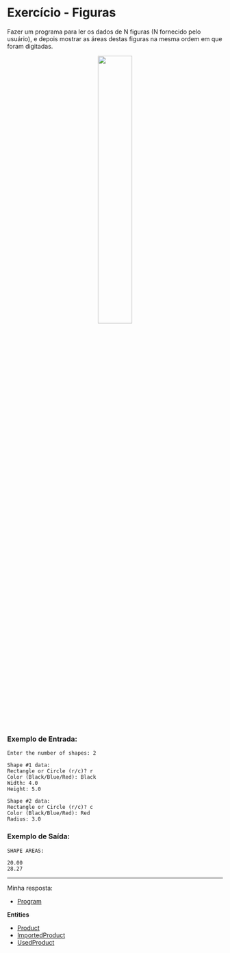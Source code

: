 # Exercício - Figuras

Fazer um programa para ler os dados de N figuras (N fornecido pelo usuário), e depois mostrar as áreas destas figuras na mesma ordem em que foram digitadas.

<p align="center">
  <img src="https://github.com/JonathanBarr0s/Udemy-CSharp/assets/132490863/3b77c1c2-c3c2-4e08-87a9-cf6b99d3571b" width= 40%>
</p>

### Exemplo de Entrada:

```
Enter the number of shapes: 2

Shape #1 data:
Rectangle or Circle (r/c)? r
Color (Black/Blue/Red): Black
Width: 4.0
Height: 5.0

Shape #2 data:
Rectangle or Circle (r/c)? c
Color (Black/Blue/Red): Red
Radius: 3.0
```

### Exemplo de Saída:

```
SHAPE AREAS:

20.00
28.27
```

---

Minha resposta:

- [Program](https://github.com/JonathanBarr0s/Udemy-CSharp/blob/main/01.%20Programa%C3%A7%C3%A3o%20Orientada%20a%20Objetos/04.%20Heran%C3%A7a%20e%20Polimorfismo/01.%20Produtos/Produtos/Produtos/Program.cs)

**Entities**
- [Product](https://github.com/JonathanBarr0s/Udemy-CSharp/blob/main/01.%20Programa%C3%A7%C3%A3o%20Orientada%20a%20Objetos/04.%20Heran%C3%A7a%20e%20Polimorfismo/01.%20Produtos/Produtos/Produtos/Entities/Product.cs)
- [ImportedProduct](https://github.com/JonathanBarr0s/Udemy-CSharp/blob/main/01.%20Programa%C3%A7%C3%A3o%20Orientada%20a%20Objetos/04.%20Heran%C3%A7a%20e%20Polimorfismo/01.%20Produtos/Produtos/Produtos/Entities/ImportedProduct.cs)
- [UsedProduct](https://github.com/JonathanBarr0s/Udemy-CSharp/blob/main/01.%20Programa%C3%A7%C3%A3o%20Orientada%20a%20Objetos/04.%20Heran%C3%A7a%20e%20Polimorfismo/01.%20Produtos/Produtos/Produtos/Entities/UsedProduct.cs)
